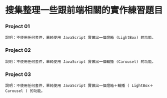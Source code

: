 # 搜集整理一些跟前端相關的實作練習題目

### Project 01

```
說明：不使用任何套件，單純使用 JavaScript 實做出一個燈箱 (LightBox) 的功能。     
```

### Project 02

```
說明：不使用任何套件，單純使用 JavaScript 實做出一個輪播 (Carousel) 的功能。
```

### Project 03

```
說明：不使用任何套件，單純使用 JavaScript 實做出一個燈箱＋輪播 ( LightBox＋ Carousel ) 的功能。
```
